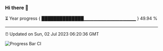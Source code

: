 ### Hi there 👋

⏳ Year progress { ██████████████▁▁▁▁▁▁▁▁▁▁▁▁▁▁▁▁ } 49.94 %

---

⏰ Updated on Sun, 02 Jul 2023 06:20:36 GMT

![Progress Bar CI](https://github.com/liununu/liununu/workflows/Progress%20Bar%20CI/badge.svg)
